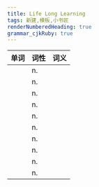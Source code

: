 ```yaml
---
title: Life Long Learning
tags: 新建,模板,小书匠
renderNumberedHeading: true
grammar_cjkRuby: true
---
```


| 单词 | 词性 | 词义  |
| ---------- | --- | --- 
|  | n.  |  |
|  | n.  |  |
|  | n.  |  |
|  | n.  |  |
|  | n.  |  |
|  | n.  |  |
|  | n.  |  |
|  | n.  |  |
|  | n.  |  |
|  | n.  |  |
